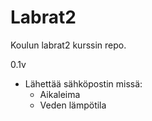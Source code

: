 # Labrat2
Koulun labrat2 kurssin repo.

0.1v
- Lähettää sähköpostin missä:
	- Aikaleima
	- Veden lämpötila

